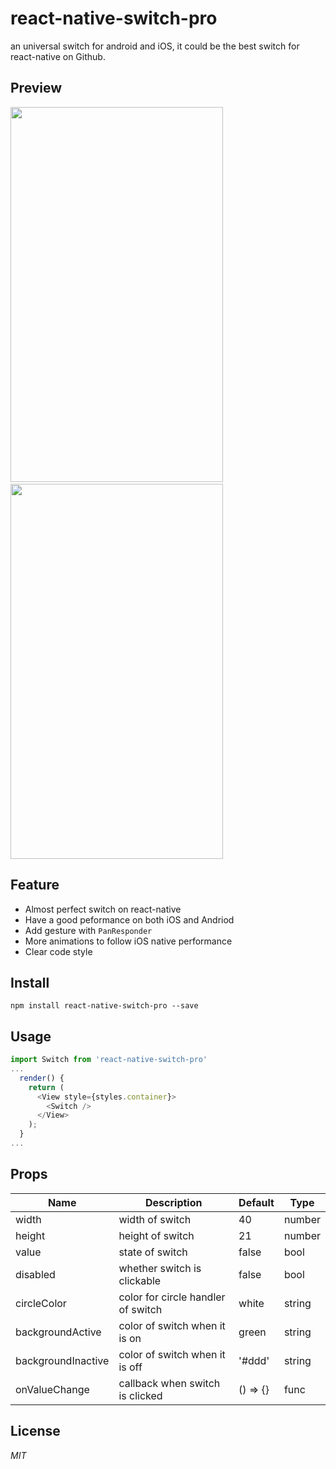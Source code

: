 # react-native-switch-pro
an universal switch for android and iOS, it could be the best switch for react-native on Github.

## Preview
<img src="http://ww4.sinaimg.cn/large/005zU9b3jw1faioulkg79j30kq10wq3c.jpg" width="340" height="600"/>
&nbsp;&nbsp;&nbsp;
<img src="http://ww2.sinaimg.cn/large/005zU9b3jw1faioygbedfg30a90iejrd.gif" width="340" height="600"/>

## Feature
* Almost perfect switch on react-native
* Have a good peformance on both iOS and Andriod
* Add gesture with `PanResponder`  
* More animations to follow iOS native performance
* Clear code style

## Install
`npm install react-native-switch-pro --save`

## Usage
```JavaScript
import Switch from 'react-native-switch-pro'
...
  render() {
    return (
      <View style={styles.container}>
      	<Switch />
      </View>
    );
  }
...
```
## Props
 Name | Description | Default | Type
------|-------------|----------|-----------
width | width of switch | 40 | number
height | height of switch | 21 | number
value | state of switch | false | bool
disabled | whether switch is clickable | false | bool
circleColor | color for circle handler of switch | white | string
backgroundActive | color of switch when it is on | green | string
backgroundInactive | color of switch when it is off | '#ddd' | string
onValueChange | callback when switch is clicked | () => {} | func

## License
*MIT*